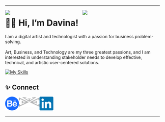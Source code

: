 <hr>
<img width = "50%" align = "left" src = "https://github-readme-stats.vercel.app/api?username=davinawooley&theme=algolia" />
<img width = "50%" align = "left" src = "https://github-readme-stats.vercel.app/api/top-langs/?username=davinawooley&layout=compact&theme=algolia" />

# ✌🏾 Hi, I’m Davina!

I am a digital artist and technologist with a passion for business problem-solving. 
<br><br>
Art, Business, and Technology are my three greatest passions, and I am interested in understanding stakeholder needs to develop effective, technical, and artistic user-centered solutions. 


[![My Skills](https://skills.thijs.gg/icons?i=html,css,java,js,py,react,mysql&theme=light)](https://skills.thijs.gg)

<h2> ✨ Connect </h2>
        
<a href = "behance.com/davinawooley"> <img height = "45" align = "left" src = "behance.png" />
</a>

<a href = "davinawooley.com"> <img height = "35" align = "left" src = "LogoGrey.png" />
</a>
  
<a href = "linkedin.com/in/davinawooley/"> <img height = "45" align = "left" src = "li.png" />
</a>
<br><br><br>

<hr>
